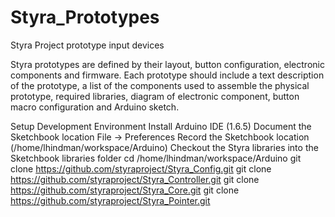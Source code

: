# Styra_Prototypes
Styra Project prototype input devices

Styra prototypes are defined by their layout, button configuration, electronic components and firmware.  Each prototype should include a text description of the prototype, a list of the components used to assemble the physical prototype, required libraries, diagram of electronic component, button macro configuration and Arduino sketch.


Setup Development Environment
Install Arduino IDE (1.6.5)
Document the Sketchbook location
File -> Preferences 
Record the Sketchbook location (/home/lhindman/workspace/Arduino)
Checkout the Styra libraries into the Sketchbook libraries folder
cd /home/lhindman/workspace/Arduino
git clone https://github.com/styraproject/Styra_Config.git
git clone https://github.com/styraproject/Styra_Controller.git
git clone https://github.com/styraproject/Styra_Core.git
git clone https://github.com/styraproject/Styra_Pointer.git



